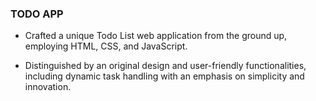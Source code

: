 ### TODO APP

- Crafted a unique Todo List web application from the ground up, employing HTML, CSS, and JavaScript.

- Distinguished by an original design and user-friendly functionalities, including dynamic task handling with an emphasis on simplicity and innovation.
